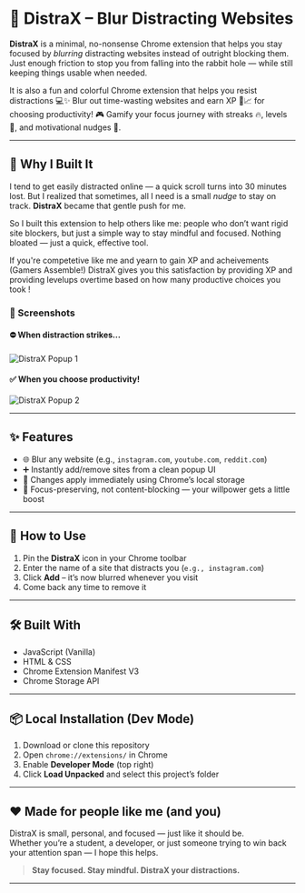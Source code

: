 # 🚫 DistraX – Blur Distracting Websites

**DistraX** is a minimal, no-nonsense Chrome extension that helps you stay focused by *blurring* distracting websites instead of outright blocking them. Just enough friction to stop you from falling into the rabbit hole — while still keeping things usable when needed.

It is also a fun and colorful Chrome extension that helps you resist distractions 💻✨
Blur out time-wasting websites and earn XP 🧠📈 for choosing productivity!
🎮 Gamify your focus journey with streaks 🔥, levels 🧩, and motivational nudges 💪.

---

## 🧠 Why I Built It

I tend to get easily distracted online — a quick scroll turns into 30 minutes lost. But I realized that sometimes, all I need is a small *nudge* to stay on track. **DistraX** became that gentle push for me. 

So I built this extension to help others like me: people who don’t want rigid site blockers, but just a simple way to stay mindful and focused. Nothing bloated — just a quick, effective tool.

If you're competetive like me and yearn to gain XP and acheivements (Gamers Assemble!) DistraX gives you this satisfaction by providing XP and providing levelups overtime based on how many productive choices you took ! 

### 📸 Screenshots

#### ⛔ When distraction strikes...
![DistraX Popup 1](/DistraX/distra1.png)

#### ✅ When you choose productivity!
![DistraX Popup 2](/DistraX/distra2.png)

---

## ✨ Features

- 🌐 Blur any website (e.g., `instagram.com`, `youtube.com`, `reddit.com`)
- ➕ Instantly add/remove sites from a clean popup UI
- 🔄 Changes apply immediately using Chrome’s local storage
- 🚫 Focus-preserving, not content-blocking — your willpower gets a little boost

---

## 🚀 How to Use

1. Pin the **DistraX** icon in your Chrome toolbar
2. Enter the name of a site that distracts you (`e.g., instagram.com`)
3. Click **Add** – it’s now blurred whenever you visit
4. Come back any time to remove it

---

## 🛠️ Built With

- JavaScript (Vanilla)
- HTML & CSS
- Chrome Extension Manifest V3
- Chrome Storage API

---

## 📦 Local Installation (Dev Mode)

1. Download or clone this repository
2. Open `chrome://extensions/` in Chrome
3. Enable **Developer Mode** (top right)
4. Click **Load Unpacked** and select this project’s folder

---

## ❤️ Made for people like me (and you)

DistraX is small, personal, and focused — just like it should be.  
Whether you’re a student, a developer, or just someone trying to win back your attention span — I hope this helps.

> **Stay focused. Stay mindful. DistraX your distractions.**

---
